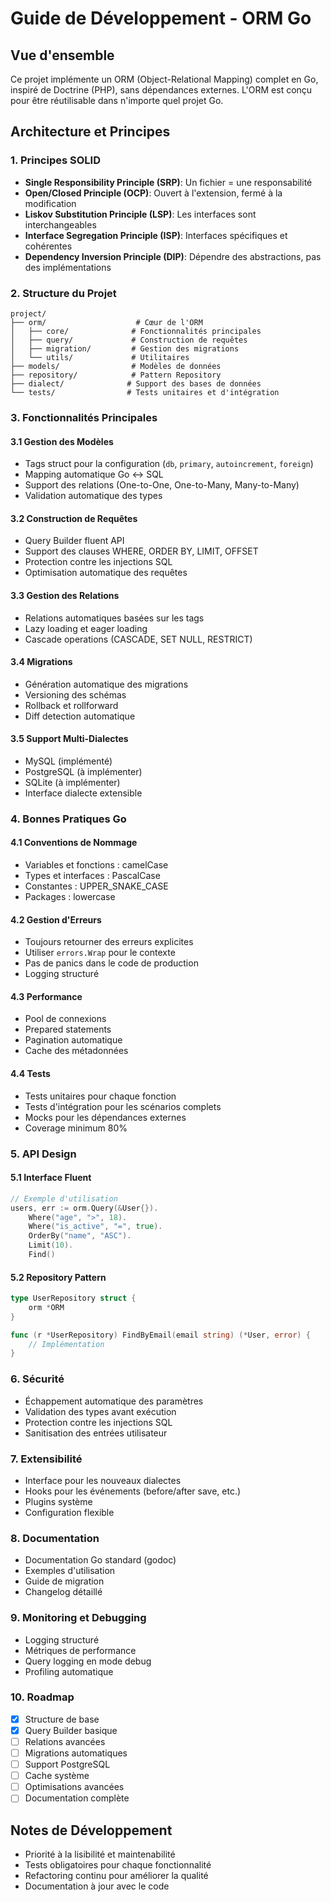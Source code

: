 # Guide de Développement - ORM Go

## Vue d'ensemble
Ce projet implémente un ORM (Object-Relational Mapping) complet en Go, inspiré de Doctrine (PHP), sans dépendances externes. L'ORM est conçu pour être réutilisable dans n'importe quel projet Go.

## Architecture et Principes

### 1. Principes SOLID
- **Single Responsibility Principle (SRP)**: Un fichier = une responsabilité
- **Open/Closed Principle (OCP)**: Ouvert à l'extension, fermé à la modification
- **Liskov Substitution Principle (LSP)**: Les interfaces sont interchangeables
- **Interface Segregation Principle (ISP)**: Interfaces spécifiques et cohérentes
- **Dependency Inversion Principle (DIP)**: Dépendre des abstractions, pas des implémentations

### 2. Structure du Projet
```
project/
├── orm/                    # Cœur de l'ORM
│   ├── core/              # Fonctionnalités principales
│   ├── query/             # Construction de requêtes
│   ├── migration/         # Gestion des migrations
│   └── utils/             # Utilitaires
├── models/                # Modèles de données
├── repository/            # Pattern Repository
├── dialect/              # Support des bases de données
└── tests/                # Tests unitaires et d'intégration
```

### 3. Fonctionnalités Principales

#### 3.1 Gestion des Modèles
- Tags struct pour la configuration (`db`, `primary`, `autoincrement`, `foreign`)
- Mapping automatique Go ↔ SQL
- Support des relations (One-to-One, One-to-Many, Many-to-Many)
- Validation automatique des types

#### 3.2 Construction de Requêtes
- Query Builder fluent API
- Support des clauses WHERE, ORDER BY, LIMIT, OFFSET
- Protection contre les injections SQL
- Optimisation automatique des requêtes

#### 3.3 Gestion des Relations
- Relations automatiques basées sur les tags
- Lazy loading et eager loading
- Cascade operations (CASCADE, SET NULL, RESTRICT)

#### 3.4 Migrations
- Génération automatique des migrations
- Versioning des schémas
- Rollback et rollforward
- Diff detection automatique

#### 3.5 Support Multi-Dialectes
- MySQL (implémenté)
- PostgreSQL (à implémenter)
- SQLite (à implémenter)
- Interface dialecte extensible

### 4. Bonnes Pratiques Go

#### 4.1 Conventions de Nommage
- Variables et fonctions : camelCase
- Types et interfaces : PascalCase
- Constantes : UPPER_SNAKE_CASE
- Packages : lowercase

#### 4.2 Gestion d'Erreurs
- Toujours retourner des erreurs explicites
- Utiliser `errors.Wrap` pour le contexte
- Pas de panics dans le code de production
- Logging structuré

#### 4.3 Performance
- Pool de connexions
- Prepared statements
- Pagination automatique
- Cache des métadonnées

#### 4.4 Tests
- Tests unitaires pour chaque fonction
- Tests d'intégration pour les scénarios complets
- Mocks pour les dépendances externes
- Coverage minimum 80%

### 5. API Design

#### 5.1 Interface Fluent
```go
// Exemple d'utilisation
users, err := orm.Query(&User{}).
    Where("age", ">", 18).
    Where("is_active", "=", true).
    OrderBy("name", "ASC").
    Limit(10).
    Find()
```

#### 5.2 Repository Pattern
```go
type UserRepository struct {
    orm *ORM
}

func (r *UserRepository) FindByEmail(email string) (*User, error) {
    // Implémentation
}
```

### 6. Sécurité
- Échappement automatique des paramètres
- Validation des types avant exécution
- Protection contre les injections SQL
- Sanitisation des entrées utilisateur

### 7. Extensibilité
- Interface pour les nouveaux dialectes
- Hooks pour les événements (before/after save, etc.)
- Plugins système
- Configuration flexible

### 8. Documentation
- Documentation Go standard (godoc)
- Exemples d'utilisation
- Guide de migration
- Changelog détaillé

### 9. Monitoring et Debugging
- Logging structuré
- Métriques de performance
- Query logging en mode debug
- Profiling automatique

### 10. Roadmap
- [x] Structure de base
- [x] Query Builder basique
- [ ] Relations avancées
- [ ] Migrations automatiques
- [ ] Support PostgreSQL
- [ ] Cache système
- [ ] Optimisations avancées
- [ ] Documentation complète

## Notes de Développement
- Priorité à la lisibilité et maintenabilité
- Tests obligatoires pour chaque fonctionnalité
- Refactoring continu pour améliorer la qualité
- Documentation à jour avec le code

